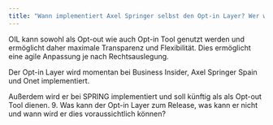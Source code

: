 ```yaml
---
title: "Wann implementiert Axel Springer selbst den Opt-in Layer? Wer wird ihn in- und außerhalb Axel Springer einsetzen? Wo ist er bereits im Einsatz?"
---
```

OIL kann sowohl als Opt-out wie auch Opt-in Tool genutzt werden und ermöglicht daher maximale Transparenz und Flexibilität. Dies ermöglicht eine agile Anpassung je nach Rechtsauslegung.

Der Opt-in Layer wird momentan bei Business Insider, Axel Springer Spain und Onet implementiert.

Außerdem wird er bei SPRING implementiert und soll künftig als als Opt-out Tool dienen. 9. Was kann der Opt-in Layer zum Release, was kann er nicht und wann wird er dies voraussichtlich können?
